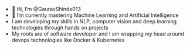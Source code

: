 - 👋 Hi, I’m @GauravShinde013
- 🌱 I’m currently mastering Machine Learning and Artificial Intelligence
- I am developing my skills in NLP, computer vision and deep learning technologies through hands on projects
- My roots are of software developer and I am wrapping my head around devops technologies like Docker & Kubernetes

<!---
GauravShinde013/GauravShinde013 is a ✨ special ✨ repository because its `README.md` (this file) appears on your GitHub profile.
You can click the Preview link to take a look at your changes.
--->
